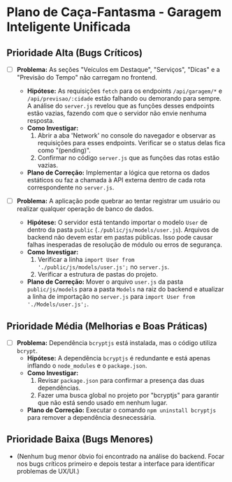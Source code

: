 # Plano de Caça-Fantasma - Garagem Inteligente Unificada

## Prioridade Alta (Bugs Críticos)

- [ ] **Problema:** As seções "Veículos em Destaque", "Serviços", "Dicas" e a "Previsão do Tempo" não carregam no frontend.
  - **Hipótese:** As requisições `fetch` para os endpoints `/api/garagem/*` e `/api/previsao/:cidade` estão falhando ou demorando para sempre. A análise do `server.js` revelou que as funções desses endpoints estão vazias, fazendo com que o servidor não envie nenhuma resposta.
  - **Como Investigar:**
    1.  Abrir a aba 'Network' no console do navegador e observar as requisições para esses endpoints. Verificar se o status delas fica como "(pending)".
    2.  Confirmar no código `server.js` que as funções das rotas estão vazias.
  - **Plano de Correção:** Implementar a lógica que retorna os dados estáticos ou faz a chamada à API externa dentro de cada rota correspondente no `server.js`.

- [ ] **Problema:** A aplicação pode quebrar ao tentar registrar um usuário ou realizar qualquer operação de banco de dados.
  - **Hipótese:** O servidor está tentando importar o modelo `User` de dentro da pasta `public` (`./public/js/models/user.js`). Arquivos de backend não devem estar em pastas públicas. Isso pode causar falhas inesperadas de resolução de módulo ou erros de segurança.
  - **Como Investigar:**
    1.  Verificar a linha `import User from './public/js/models/user.js';` no `server.js`.
    2.  Verificar a estrutura de pastas do projeto.
  - **Plano de Correção:** Mover o arquivo `user.js` da pasta `public/js/models` para a pasta `Models` na raiz do backend e atualizar a linha de importação no `server.js` para `import User from './Models/user.js';`.

## Prioridade Média (Melhorias e Boas Práticas)

- [ ] **Problema:** Dependência `bcryptjs` está instalada, mas o código utiliza `bcrypt`.
  - **Hipótese:** A dependência `bcryptjs` é redundante e está apenas inflando o `node_modules` e o `package.json`.
  - **Como Investigar:**
    1.  Revisar `package.json` para confirmar a presença das duas dependências.
    2.  Fazer uma busca global no projeto por "bcryptjs" para garantir que não está sendo usado em nenhum lugar.
  - **Plano de Correção:** Executar o comando `npm uninstall bcryptjs` para remover a dependência desnecessária.

## Prioridade Baixa (Bugs Menores)

- (Nenhum bug menor óbvio foi encontrado na análise do backend. Focar nos bugs críticos primeiro e depois testar a interface para identificar problemas de UX/UI.)